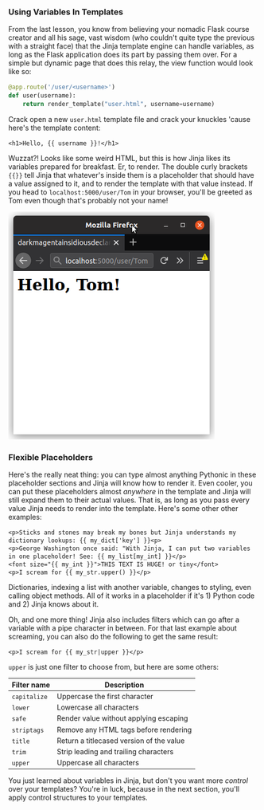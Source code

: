 ### Using Variables In Templates

From the last lesson, you know from believing your nomadic Flask course creator and all his sage, vast wisdom (who couldn't quite type the previous with a straight face) that the Jinja template engine can handle variables, as long as the Flask application does its part by passing them over. For a simple but dynamic page that does this relay, the view function would look like so:

```python
@app.route('/user/<username>')
def user(username):
    return render_template("user.html", username=username)
```

Crack open a new `user.html` template file and crack your knuckles 'cause here's the template content:

```jinja2
<h1>Hello, {{ username }}!</h1>
```

Wuzzat?! Looks like some weird HTML, but this is how Jinja likes its variables prepared for breakfast. Er, to render. The double curly brackets `{{}}` tell Jinja that whatever's inside them is a placeholder that should have a value assigned to it, and to render the template with that value instead. If you head to `localhost:5000/user/Tom` in your browser, you'll be greeted as Tom even though that's probably not your name!

![](../images/Tom.png)

### Flexible Placeholders

Here's the really neat thing: you can type almost anything Pythonic in these placeholder sections and Jinja will know how to render it. Even cooler, you can put these placeholders almost *anywhere* in the template and Jinja will still expand them to their actual values. That is, as long as you pass every value Jinja needs to render into the template. Here's some other other examples:

```jinja2
<p>Sticks and stones may break my bones but Jinja understands my dictionary lookups: {{ my_dict['key'] }}<p>
<p>George Washington once said: "With Jinja, I can put two variables in one placeholder! See: {{ my_list[my_int] }}</p>
<font size="{{ my_int }}">THIS TEXT IS HUGE! or tiny</font>
<p>I scream for {{ my_str.upper() }}</p>
```

Dictionaries, indexing a list with another variable, changes to styling, even calling object methods. All of it works in a placeholder if it's 1) Python code and 2) Jinja knows about it.

Oh, and one more thing! Jinja also includes filters which can go after a variable with a pipe character in between. For that last example about screaming, you can also do the following to get the same result:

```jinja2
<p>I scream for {{ my_str|upper }}</p>
```

`upper` is just one filter to choose from, but here are some others:

| Filter name    | Description                                   |
| -------------- | --------------------------------------------- |
| `capitalize`   | Uppercase the first character                 |
| `lower`        | Lowercase all characters                      |
| `safe`         | Render value without applying escaping        |
| `striptags`    | Remove any HTML tags before rendering         |
| `title`        | Return a titlecased version of the value      |
| `trim`         | Strip leading and trailing characters         |
| `upper`        | Uppercase all characters                      |

You just learned about variables in Jinja, but don't you want more *control* over your templates? You're in luck, because in the next section, you'll apply control structures to your templates.